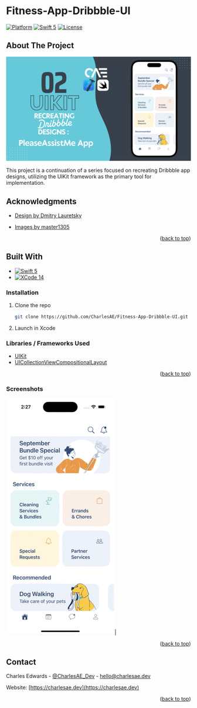 # Fitness-App-Dribbble-UI
<a name="readme-top"></a>
[![Platform](https://img.shields.io/badge/Platform-iOS-lightgrey.svg)]()
[![Swift 5](https://img.shields.io/badge/Swift-5.0-orange.svg)](https://swift.org)
[![License](http://img.shields.io/badge/license-MIT-lightgrey.svg?style=flat
            )](http://mit-license.org)

## About The Project

[![Dribbble - Fitness App][product-screenshot]](https://dribbble.com/shots/16008425-Fitness-App)


This project is a continuation of a series focused on recreating Dribbble app designs, utilizing the UIKit framework as the primary tool for implementation.

## Acknowledgments

* [Design by Dmitry Lauretsky](https://dribbble.com/dlauretsky)
  
* [Images by master1305](https://www.freepik.com/author/master1305)

<p align="right">(<a href="#readme-top">back to top</a>)</p>

## Built With

* [![Swift 5][Swift]][Swift-url]
* [![XCode 14][Xcode]][Xcode-url]



### Installation

1. Clone the repo
   ```sh
   git clone https://github.com/CharlesAE/Fitness-App-Dribbble-UI.git
   ```
2. Launch in Xcode

### Libraries / Frameworks Used
* [UIKit](https://developer.apple.com/documentation/uikit)
* [UICollectionViewCompositionalLayout](https://developer.apple.com/documentation/uikit/uicollectionviewcompositionallayout)

<p align="right">(<a href="#readme-top">back to top</a>)</p>
   



### Screenshots

![FitnessApp](https://raw.githubusercontent.com/CharlesAE/PleaseAssistMe-Dribbble-UI/main/PAM.gif)|  

<p align="right">(<a href="#readme-top">back to top</a>)</p>

## Contact

Charles Edwards - [@CharlesAE_Dev](https://twitter.com/CharlesAE_Dev) - hello@charlesae.dev

Website: [https://charlesae.dev](https://charlesae.dev)

<p align="right">(<a href="#readme-top">back to top</a>)</p>

  <!-- MARKDOWN LINKS & IMAGES -->
<!-- https://www.markdownguide.org/basic-syntax/#reference-style-links -->
[linkedin-shield]: https://img.shields.io/badge/-LinkedIn-black.svg?style=for-the-badge&logo=linkedin&colorB=555
[linkedin-url]: https://linkedin.com/in/linkedin_username
[Swift]: https://img.shields.io/badge/swift-F54A2A?style=for-the-badge&logo=swift&logoColor=white
[Swift-url]: https://www.swift.org/
[Xcode]: https://img.shields.io/badge/Xcode-007ACC?style=for-the-badge&logo=Xcode&logoColor=white
[Xcode-url]: https://developer.apple.com/xcode/
[product-screenshot]: https://raw.githubusercontent.com/CharlesAE/PleaseAssistMe-Dribbble-UI/main/Dribbble_UI_2.png
